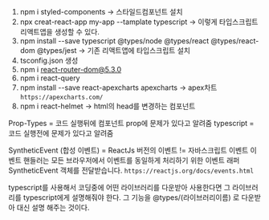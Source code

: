 1. npm i styled-components -> 스타일드컴포넌트 설치
2. npx creat-react-app my-app --tamplate typescript -> 이렇게 타입스크립트 리액트앱을 생성할 수 있다.
3. npm install --save typescript @types/node @types/react @types/react-dom @types/jest -> 기존 리액트앱에 타입스크립트 설치
4. tsconfig.json 생성
5. npm i react-router-dom@5.3.0
6. npm i react-query
7. npm install --save react-apexcharts apexcharts -> apex차트 `https://apexcharts.com/`
8. npm i react-helmet -> html의 head를 변경하는 컴포넌트

Prop-Types = 코드 실행뒤에 컴포넌트 prop에 문제가 있다고 알려줌
typescript = 코드 실행전에 문제가 있다고 알려줌

SyntheticEvent (합성 이벤트) = ReactJs 버전의 이벤트 != 자바스크립트 이벤트
이벤트 핸들러는 모든 브라우저에서 이벤트를 동일하게 처리하기 위한 이벤트 래퍼 SyntheticEvent 객체를 전달받습니다.
`https://reactjs.org/docs/events.html`

typescript를 사용해서 코딩중에 어떤 라이브러리를 다운받아 사용한다면 그 라이브러리를 typescript에게 설명해줘야 한다. 그 기능을 @types/(라이브러리이름) 로 다운받아 대신 설명 해주는 것이다.
